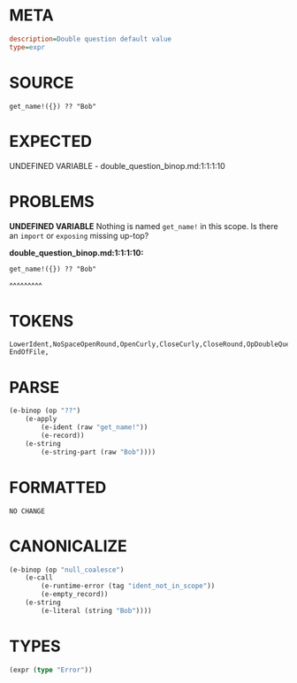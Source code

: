 # META
~~~ini
description=Double question default value
type=expr
~~~
# SOURCE
~~~roc
get_name!({}) ?? "Bob"
~~~
# EXPECTED
UNDEFINED VARIABLE - double_question_binop.md:1:1:1:10
# PROBLEMS
**UNDEFINED VARIABLE**
Nothing is named `get_name!` in this scope.
Is there an `import` or `exposing` missing up-top?

**double_question_binop.md:1:1:1:10:**
```roc
get_name!({}) ?? "Bob"
```
^^^^^^^^^


# TOKENS
~~~zig
LowerIdent,NoSpaceOpenRound,OpenCurly,CloseCurly,CloseRound,OpDoubleQuestion,StringStart,StringPart,StringEnd,
EndOfFile,
~~~
# PARSE
~~~clojure
(e-binop (op "??")
	(e-apply
		(e-ident (raw "get_name!"))
		(e-record))
	(e-string
		(e-string-part (raw "Bob"))))
~~~
# FORMATTED
~~~roc
NO CHANGE
~~~
# CANONICALIZE
~~~clojure
(e-binop (op "null_coalesce")
	(e-call
		(e-runtime-error (tag "ident_not_in_scope"))
		(e-empty_record))
	(e-string
		(e-literal (string "Bob"))))
~~~
# TYPES
~~~clojure
(expr (type "Error"))
~~~
